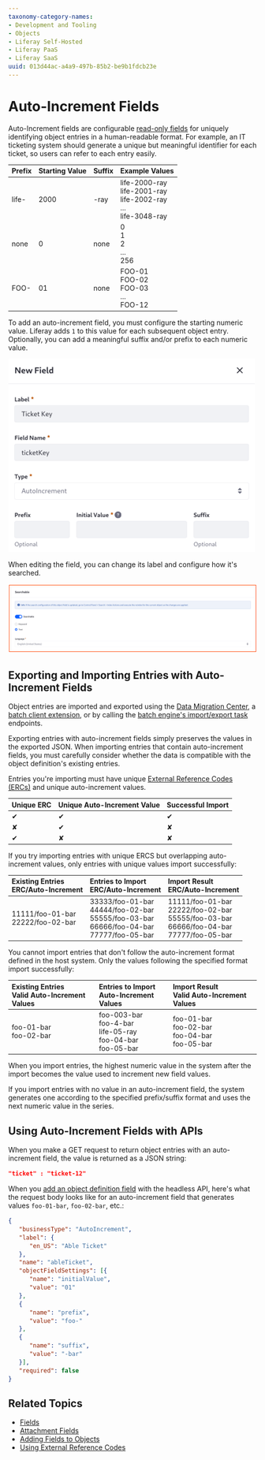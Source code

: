 ```yaml
---
taxonomy-category-names:
- Development and Tooling
- Objects
- Liferay Self-Hosted
- Liferay PaaS
- Liferay SaaS
uuid: 013d44ac-a4a9-497b-85b2-be9b1fdcb23e
---
```

# Auto-Increment Fields

Auto-Increment fields are configurable [read-only fields](./using-read-only-fields.md) for uniquely identifying object entries in a human-readable format. For example, an IT ticketing system should generate a unique but meaningful identifier for each ticket, so users can refer to each entry easily. 

| Prefix | Starting Value | Suffix | Example Values |
|:------ |:-------------- |:-------|:---------------|
| life- | 2000 | -ray | life-2000-ray<br>life-2001-ray<br>life-2002-ray<br>...<br>life-3048-ray |
| none | 0 | none | 0<br>1<br>2<br>...<br>256 |
| FOO- | 01 | none | FOO-01<br>FOO-02<br>FOO-03<br>...<br>FOO-12 |

To add an auto-increment field, you must configure the starting numeric value. Liferay adds `1` to this value for each subsequent object entry. Optionally, you can add a meaningful suffix and/or prefix to each numeric value.

![You must provide the initial value of an auto-increment field.](./auto-increment-fields/images/01.png)

When editing the field, you can change its label and configure how it's searched.

![After creating an auto-increment field, you can edit the label and the searchable settings.](./auto-increment-fields/images/02.png)

## Exporting and Importing Entries with Auto-Increment Fields

Object entries are imported and exported using the [Data Migration Center](../../../../headless-delivery/consuming-apis/data-migration-center.md), a [batch client extension](../../../client-extensions/batch-client-extensions.md), or by calling the [batch engine's import/export task](../../../../headless-delivery/consuming-apis/batch-engine-api-basics-exporting-data.md) endpoints. 

Exporting entries with auto-increment fields simply preserves the values in the exported JSON. When importing entries that contain auto-increment fields, you must carefully consider whether the data is compatible with the object definition's existing entries.
<!-- Is this actually true?-->

Entries you're importing must have unique [External Reference Codes (ERCs)](../../../../headless-delivery/consuming-apis/using-external-reference-codes.md) and unique auto-increment values.

| Unique ERC | Unique Auto-Increment Value | Successful Import |
| :--- | :--- | :--- |
| &#10004;| &#10004; | &#10004; |
| &#10008; | &#10004; | &#10008; |
| &#10004; | &#10008; | &#10008; |


If you try importing entries with unique ERCS but overlapping auto-increment values, only entries with unique values import successfully:

| Existing Entries<br>ERC/Auto-Increment | Entries to Import<br>ERC/Auto-Increment | Import Result<br>ERC/Auto-Increment |
|:---|:---|:---|
| 11111/foo-01-bar<br>22222/foo-02-bar | 33333/foo-01-bar<br>44444/foo-02-bar<br>55555/foo-03-bar<br>66666/foo-04-bar<br>77777/foo-05-bar | 11111/foo-01-bar<br>22222/foo-02-bar<br>55555/foo-03-bar<br>66666/foo-04-bar<br>77777/foo-05-bar |

You cannot import entries that don't follow the auto-increment format defined in the host system. Only the values following the specified format import successfully:

| Existing Entries<br>Valid Auto-Increment Values | Entries to Import<br>Auto-Increment Values | Import Result<br>Valid Auto-Increment Values |
|:---|:---|:---|
| foo-01-bar<br>foo-02-bar | foo-003-bar<br>foo-4-bar<br>life-05-ray<br>foo-04-bar<br>foo-05-bar | foo-01-bar<br>foo-02-bar<br>foo-04-bar<br>foo-05-bar |

When you import entries, the highest numeric value in the system after the import becomes the value used to increment new field values.

If you import entries with no value in an auto-increment field, the system generates one according to the specified prefix/suffix format and uses the next numeric value in the series.

## Using Auto-Increment Fields with APIs

When you make a GET request to return object entries with an auto-increment field, the value is returned as a JSON string:

```json
"ticket" : "ticket-12"
```

When you [add an object definition field](../managing-objects-with-headless-apis.md) with the headless API, here's what the request body looks like for an auto-increment field that generates values `foo-01-bar`, `foo-02-bar`, etc.: 

```json
{
   "businessType": "AutoIncrement",
   "label": {
      "en_US": "Able Ticket"
   },
   "name": "ableTicket",
   "objectFieldSettings": [{
      "name": "initialValue",
      "value": "01"
   },
   {
      "name": "prefix",
      "value": "foo-"
   },
   {
      "name": "suffix",
      "value": "-bar"
   }], 
   "required": false
} 
```

<!-- Is this worthwhile, and is there anything else relevant to mention here? -->

## Related Topics

* [Fields](../fields.md)
* [Attachment Fields](./attachment-fields.md)
* [Adding Fields to Objects](./adding-fields-to-objects.md)
* [Using External Reference Codes](../../../../headless-delivery/consuming-apis/using-external-reference-codes.md)
